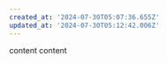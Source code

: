 ```yaml
---
created_at: '2024-07-30T05:07:36.655Z'
updated_at: '2024-07-30T05:12:42.006Z'
---
```


content
content
